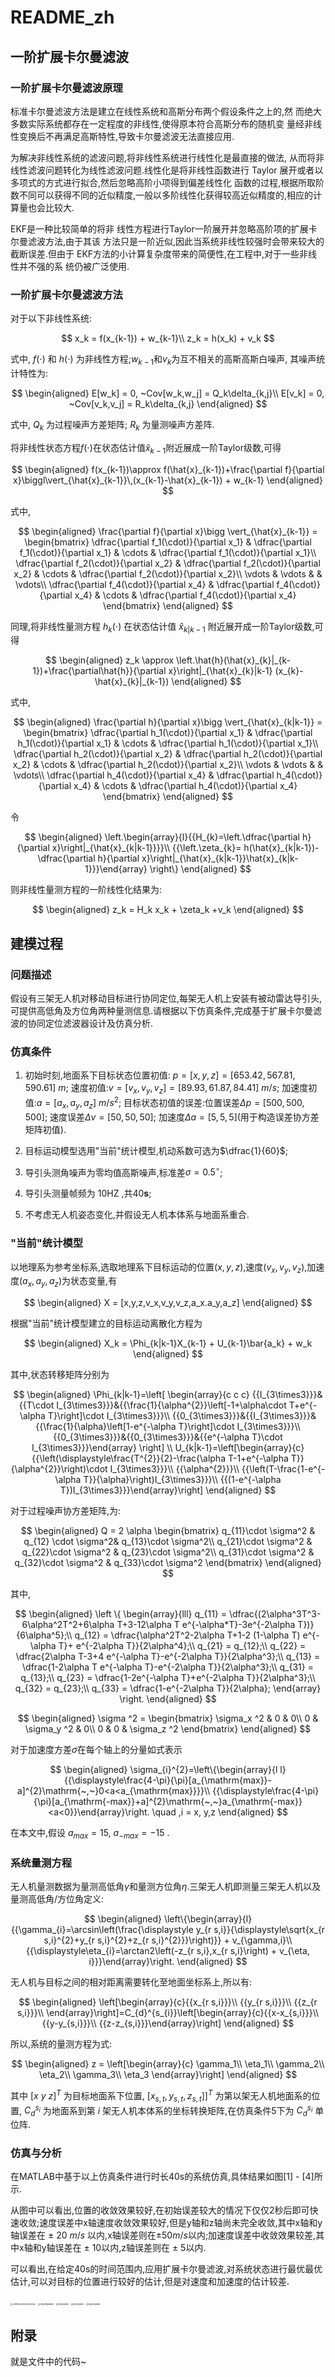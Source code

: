 # README_zh

## 一阶扩展卡尔曼滤波

### 一阶扩展卡尔曼滤波原理

标准卡尔曼滤波方法是建立在线性系统和高斯分布两个假设条件之上的,然
而绝大多数实际系统都存在一定程度的非线性,使得原本符合高斯分布的随机变
量经非线性变换后不再满足高斯特性,导致卡尔曼滤波无法直接应用.

为解决非线性系统的滤波问题,将非线性系统进行线性化是最直接的做法,
从而将非线性滤波问题转化为线性滤波问题.线性化是将非线性函数进行 Taylor
展开或者以多项式的方式进行拟合,然后忽略高阶小项得到偏差线性化
函数的过程,根据所取阶数不同可以获得不同的近似精度,一般以多阶线性化获得较高近似精度的,相应的计算量也会比较大.

EKF是一种比较简单的将非
线性方程进行Taylor一阶展开并忽略高阶项的扩展卡尔曼滤波方法,由于其该
方法只是一阶近似,因此当系统非线性较强时会带来较大的截断误差.但由于
EKF方法的小计算复杂度带来的简便性,在工程中,对于一些非线性并不强的系
统仍被广泛使用.

### 一阶扩展卡尔曼滤波方法

对于以下非线性系统:

$$
    x_k = f(x_{k-1}) + w_{k-1}\\
    z_k = h(x_k) + v_k
$$

式中, $f(\cdot)$ 和 $h(\cdot)$ 为非线性方程;$w_{k-1}$和$v_k$为互不相关的高斯高斯白噪声,
其噪声统计特性为:

$$
\begin{aligned}
    E[w_k] = 0, ~Cov[w_k,w_j] = Q_k\delta_{k,j}\\
    E[v_k] = 0, ~Cov[v_k,v_j] = R_k\delta_{k,j}
\end{aligned}
$$

式中, $Q_k$ 为过程噪声方差矩阵; $R_k$ 为量测噪声方差阵.

将非线性状态方程$f(\cdot)$在状态估计值$\hat{x}_{k-1}$附近展成一阶Taylor级数,可得

$$
\begin{aligned}
    f(x_{k-1})\approx f(\hat{x}_{k-1})+\frac{\partial f}{\partial x}\biggl\vert_{\hat{x}_{k-1}}\,(x_{k-1}-\hat{x}_{k-1}) + w_{k-1}
\end{aligned}
$$

式中,

$$
\begin{aligned}
    \frac{\partial f}{\partial x}\bigg \vert_{\hat{x}_{k-1}} =
    \begin{bmatrix}
     \dfrac{\partial f_1(\cdot)}{\partial x_1} & \dfrac{\partial f_1(\cdot)}{\partial x_1} & \cdots & \dfrac{\partial f_1(\cdot)}{\partial x_1}\\
     \dfrac{\partial f_2(\cdot)}{\partial x_2} & \dfrac{\partial f_2(\cdot)}{\partial x_2} & \cdots & \dfrac{\partial f_2(\cdot)}{\partial x_2}\\
     \vdots & \vdots &  & \vdots\\
     \dfrac{\partial f_4(\cdot)}{\partial x_4} & \dfrac{\partial f_4(\cdot)}{\partial x_4} & \cdots & \dfrac{\partial f_4(\cdot)}{\partial x_4}
    \end{bmatrix}
\end{aligned}
$$

同理,将非线性量测方程 $h_k(\cdot)$ 在状态估计值 $\hat{x}_{k|k-1}$ 附近展开成一阶Taylor级数,可得

$$
\begin{aligned}
    z_k \approx \left.\hat{h}(\hat{x}_{k}|_{k-1})+\frac{\partial\hat{h}}{\partial x}\right|_{\hat{x}_{k}|k-1} (x_{k}-\hat{x}_{k}|_{k-1})
\end{aligned}
$$

式中,

$$
\begin{aligned}
    \frac{\partial h}{\partial x}\bigg \vert_{\hat{x}_{k|k-1}} =
    \begin{bmatrix}
     \dfrac{\partial h_1(\cdot)}{\partial x_1} & \dfrac{\partial h_1(\cdot)}{\partial x_1} & \cdots & \dfrac{\partial h_1(\cdot)}{\partial x_1}\\
     \dfrac{\partial h_2(\cdot)}{\partial x_2} & \dfrac{\partial h_2(\cdot)}{\partial x_2} & \cdots & \dfrac{\partial h_2(\cdot)}{\partial x_2}\\
     \vdots & \vdots &  & \vdots\\
     \dfrac{\partial h_4(\cdot)}{\partial x_4} & \dfrac{\partial h_4(\cdot)}{\partial x_4} & \cdots & \dfrac{\partial h_4(\cdot)}{\partial x_4}
    \end{bmatrix}
\end{aligned}
$$

令

$$
\begin{aligned}
    \left.\begin{array}{l}{{H_{k}=\left.\dfrac{\partial h}{\partial x}\right|_{\hat{x}_{k|k-1}}}}\\ {{\left.\zeta_{k}= h(\hat{x}_{k|k-1})-\dfrac{\partial h}{\partial x}\right|_{\hat{x}_{k|k-1}}\hat{x}_{k|k-1}}}\end{array} \right\}
\end{aligned}
$$

则非线性量测方程的一阶线性化结果为:

$$
\begin{aligned}
    z_k = H_k x_k + \zeta_k +v_k
\end{aligned}
$$

## 建模过程

### 问题描述

假设有三架无人机对移动目标进行协同定位,每架无人机上安装有被动雷达导引头,可提供高低角及方位角两种量测信息.请根据以下仿真条件,完成基于扩展卡尔曼滤波的协同定位滤波器设计及仿真分析.

### 仿真条件

1. 初始时刻,地面系下目标状态位置初值:
    $p=[x, y, z]=[653.42,567.81,590.61] ~m$;
    速度初值:$v=[v_x,v_y,v_z]=[89.93,61.87,84.41] ~m/s$;
    加速度初值:$a=[a_x,a_y,a_z]~m/s^2$;
    目标状态初值的误差:位置误差$\Delta p =[500,500,500]$;
    速度误差$\Delta v = [50, 50, 50]$;
    加速度$\Delta a = [5,5,5]$(用于构造误差协方差矩阵初值).

2. 目标运动模型选用\"当前\"统计模型,机动系数可选为$\dfrac{1}{60}$;

3. 导引头测角噪声为零均值高斯噪声,标准差$\sigma = 0.5^{\circ}$;

4. 导引头测量帧频为 $10\mathrm{HZ}$ ,共$40\mathbf{s}$;

5. 不考虑无人机姿态变化,并假设无人机本体系与地面系重合.

### \"当前\"统计模型

以地理系为参考坐标系,选取地理系下目标运动的位置$(x,y,z)$,速度$(v_x,v_y,v_z)$,加速度$(a_x,a_y,a_z)$为状态变量,有

$$
\begin{aligned}
    X = [x,y,z,v_x,v_y,v_z,a_x.a_y,a_z]
\end{aligned}
$$

根据\"当前\"统计模型建立的目标运动离散化方程为

$$
\begin{aligned}
    X_k = \Phi_{k|k-1}X_{k-1} + U_{k-1}\bar{a_k} + w_k
\end{aligned}
$$

其中,状态转移矩阵分别为

$$
\begin{aligned}
    \Phi_{k|k-1}=\left[
        \begin{array}{c c c}
        {{I_{3\times3}}}&{{T\cdot I_{3\times3}}}&{{\frac{1}{\alpha^{2}}\left[-1+\alpha\cdot T+e^{-\alpha T}\right]\cdot I_{3\times3}}}\\ {{0_{3\times3}}}&{{I_{3\times3}}}&{{\frac{1}{\alpha}\left[1-e^{-\alpha T}\right]\cdot I_{3\times3}}}\\ {{0_{3\times3}}}&{{0_{3\times3}}}&{{e^{-\alpha T}\cdot I_{3\times3}}}\end{array}
        \right] \\
    U_{k|k-1}=\left[\begin{array}{c}{{\left(\displaystyle\frac{T^{2}}{2}-\frac{\alpha T-1+e^{-\alpha T}}{\alpha^{2}}\right)\cdot I_{3\times3}}}\\ {{\alpha^{2}}}\\ {{\left(T-\frac{1-e^{-\alpha T}}{\alpha}\right)I_{3\times3}}}\\ {{(1-e^{-\alpha T})I_{3\times3}}}\end{array}\right]
\end{aligned}
$$

对于过程噪声协方差矩阵,为:

$$
\begin{aligned}
    Q = 2 \alpha
    \begin{bmatrix}
     q_{11}\cdot \sigma^2 & q_{12} \cdot \sigma^2& q_{13}\cdot \sigma^2\\
     q_{21}\cdot \sigma^2 & q_{22}\cdot \sigma^2 & q_{23}\cdot \sigma^2\\
     q_{31}\cdot \sigma^2 & q_{32}\cdot \sigma^2 & q_{33}\cdot \sigma^2
    \end{bmatrix}
\end{aligned}
$$

其中,

$$
\begin{aligned}
    \left \{
    \begin{array}{lll}
    q_{11} = \dfrac{(2\alpha^3T^3-6\alpha^2T^2+6\alpha T+3-12\alpha T e^{-\alpha*T}-3e^{-2\alpha T})}{6\alpha^5};\\
    q_{12} = \dfrac{\alpha^2T^2-2\alpha T+1-2 (1-\alpha T) e^{-\alpha T}+ e^{-2\alpha T}}{2\alpha^4};\\
    q_{21} = q_{12};\\
    q_{22} = \dfrac{2\alpha T-3+4 e^{-\alpha T}-e^{-2\alpha T}}{2\alpha^3};\\
    q_{13} = \dfrac{1-2\alpha T e^{-\alpha T}-e^{-2\alpha T}}{2\alpha^3};\\
    q_{31} = q_{13};\\
    q_{23} = \dfrac{1-2e^{-\alpha T}+e^{-2\alpha T}}{2\alpha^3};\\
    q_{32} = q_{23};\\
    q_{33} = \dfrac{1-e^{-2\alpha T}}{2\alpha};
\end{array}
\right.
\end{aligned}
$$

$$
\begin{aligned}
    \sigma ^2 =
    \begin{bmatrix}
     \sigma_x ^2 & 0 & 0\\
     0 & \sigma_y ^2 & 0\\
     0 & 0 & \sigma_z ^2
\end{bmatrix}
\end{aligned}
$$

对于加速度方差$\sigma$在每个轴上的分量如式表示

$$
\begin{aligned}
    \sigma_{i}^{2}=\left\{\begin{array}{l l}{{\displaystyle\frac{4-\pi}{\pi}[a_{\mathrm{max}}-a]^{2}\mathrm{~,~}0<a<a_{\mathrm{max}}}}\\ {{\displaystyle\frac{4-\pi}{\pi}[a_{\mathrm{-max}}+a]^{2}\mathrm{~,~}a_{\mathrm{-max}}<a<0}}\end{array}\right.
    \quad ,i = x, y,z
\end{aligned}
$$

在本文中,假设 $a_{max} = 15$, $a_{-max} = -15$ .

### 系统量测方程

无人机量测数据为量测高低角$\gamma$和量测方位角$\eta$.三架无人机即测量三架无人机以及
量测高低角/方位角定义:

$$
\begin{aligned}
    \left\{\begin{array}{l}{{\gamma_{i}=\arcsin\left(\frac{\displaystyle y_{r s,i}}{\displaystyle\sqrt{x_{r s,i}^{2}+y_{r s,i}^{2}+z_{r s,i}^{2}}}\right)}} + v_{\gamma,i}\\
    {{\displaystyle\eta_{i}=\arctan2\left(-z_{r s,i},x_{r s,i}\right) + v_{\eta, i}}}\end{array}\right.
\end{aligned}
$$

无人机与目标之间的相对距离需要转化至地面坐标系上,所以有:

$$
\begin{aligned}
    \left[\begin{array}{c}{{x_{r s,i}}}\\ {{y_{r s,i}}}\\ {{z_{r s,i}}}\\ \end{array}\right]=C_{d}^{s_{i}}\left[\begin{array}{c}{{x-x_{s,i}}}\\ {{y-y_{s,i}}}\\ {{z-z_{s,i}}}\end{array}\right]
\end{aligned}
$$

所以,系统的量测方程为式:

$$
\begin{aligned}
    z =
    \left[\begin{array}{c}
     \gamma_1\\
     \eta_1\\
     \gamma_2\\
     \eta_2\\
     \gamma_3\\
     \eta_3
    \end{array}\right]
\end{aligned}
$$

其中 $[x~y~z]^T$ 为目标地面系下位置,  $[x_{s,t}, y_{s,t}, z_{s,t}]]^T$ 为第以架无人机地面系的位置, $C_d^{s_i}$ 为地面系到第  $i$ 架无人机本体系的坐标转换矩阵,在仿真条件5下为 $C_d^{s_i}$ 单位阵.

### 仿真与分析

在MATLAB中基于以上仿真条件进行时长40s的系统仿真,具体结果如图[1] - [4]所示.

从图中可以看出,位置的收敛效果较好,在初始误差较大的情况下仅仅2秒后即可快速收敛;速度误差中x轴速度收敛效果较好,但是y轴和z轴尚未完全收敛,其中x轴和y轴误差在 $\pm$ 20 $m/s$ 以内,x轴误差则在$\pm$50$m/s$以内;加速度误差中收敛效果较差,其中x轴和y轴误差在 $\pm$ 10以内,z轴误差则在 $\pm$ 5以内.

可以看出,在给定40s的时间范围内,应用扩展卡尔曼滤波,对系统状态进行最优最优估计,可以对目标的位置进行较好的估计,但是对速度和加速度的估计较差.

<img src="fig/预测运动轨迹与真实轨迹三维.png" alt="三维预测运动轨迹与真实轨迹" style="zoom:20%;" />

<img src="fig/三轴位置跟踪曲线.png" alt="三轴位置跟踪曲线" style="zoom:20%;" />

<img src="fig/位置误差曲线.png" alt="位置误差曲线" style="zoom:20%;" />

<img src="fig/速度误差曲线.png" alt="速度误差曲线" style="zoom:20%;" />

<img src="fig/加速度误差曲线.png" alt="加速度误差曲线" style="zoom:20%;" />

## 附录

就是文件中的代码~
